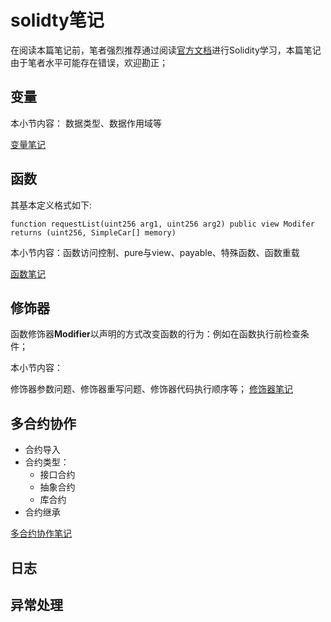 # solidty笔记
在阅读本篇笔记前，笔者强烈推荐通过阅读[官方文档](https://docs.soliditylang.org/)进行Solidity学习，本篇笔记由于笔者水平可能存在错误，欢迎勘正；
## 变量
本小节内容：
数据类型、数据作用域等

[变量笔记](%E5%B0%8F%E8%8A%82/%E5%8F%98%E9%87%8F.md)

## 函数
其基本定义格式如下:

```Solidity
function requestList(uint256 arg1, uint256 arg2) public view Modifer returns (uint256, SimpleCar[] memory)
```

本小节内容：函数访问控制、pure与view、payable、特殊函数、函数重载

[函数笔记](%E5%B0%8F%E8%8A%82/%E5%87%BD%E6%95%B0.md)

## 修饰器
函数修饰器**Modifier**以声明的方式改变函数的行为：例如在函数执行前检查条件；

本小节内容：

修饰器参数问题、修饰器重写问题、修饰器代码执行顺序等；
[修饰器笔记](%E5%B0%8F%E8%8A%82/%E4%BF%AE%E9%A5%B0%E5%99%A8.md)

## 多合约协作
* 合约导入
* 合约类型：
    * 接口合约
    * 抽象合约
    * 库合约
* 合约继承

[多合约协作笔记](%E5%B0%8F%E8%8A%82/%E5%A4%9A%E5%90%88%E7%BA%A6%E5%8D%8F%E4%BD%9C.md)

## 日志
## 异常处理